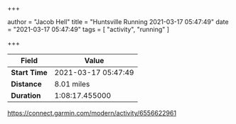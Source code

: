 +++

author = "Jacob Hell"
title = "Huntsville Running 2021-03-17 05:47:49"
date = "2021-03-17 05:47:49"
tags = [
    "activity", "running"
]

+++

<!--more-->

|Field  |Value  |
|--- | --- |
|**Start Time**|2021-03-17 05:47:49|
|**Distance**|8.01 miles|
|**Duration**|1:08:17.455000|

https://connect.garmin.com/modern/activity/6556622961